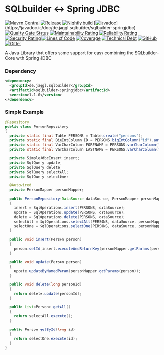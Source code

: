 # SQLbuilder <-> Spring JDBC

[![Maven Central](https://img.shields.io/maven-metadata/v/http/central.maven.org/maven2/de/jaggl/sqlbuilder/sqlbuilder-springjdbc/maven-metadata.xml.svg)](https://search.maven.org/#search%7Cgav%7C1%7Cg%3A%22de.jaggl.sqlbuilder%22%20AND%20a%3A%22sqlbuilder-springjdbc%22)
[![Release](https://github.com/de-jaggl/sqlbuilder-springjdbc/workflows/release/badge.svg)](https://github.com/de-jaggl/sqlbuilder-springjdbc/actions)
[![Nightly build](https://github.com/de-jaggl/sqlbuilder-springjdbc/workflows/nightly/badge.svg)](https://github.com/de-jaggl/sqlbuilder-springjdbc/actions)
[![javadoc](https://javadoc.io/badge2/de.jaggl.sqlbuilder/sqlbuilder-springjdbc/javadoc.svg?)](https://javadoc.io/doc/de.jaggl.sqlbuilder/sqlbuilder-springjdbc)
[![Quality Gate Status](https://sonarcloud.io/api/project_badges/measure?project=de-jaggl_sqlbuilder-springjdbc&metric=alert_status)](https://sonarcloud.io/dashboard?id=de-jaggl_sqlbuilder-springjdbc)
[![Maintainability Rating](https://sonarcloud.io/api/project_badges/measure?project=de-jaggl_sqlbuilder-springjdbc&metric=sqale_rating)](https://sonarcloud.io/dashboard?id=de-jaggl_sqlbuilder-springjdbc)
[![Reliability Rating](https://sonarcloud.io/api/project_badges/measure?project=de-jaggl_sqlbuilder-springjdbc&metric=reliability_rating)](https://sonarcloud.io/dashboard?id=de-jaggl_sqlbuilder-springjdbc)
[![Security Rating](https://sonarcloud.io/api/project_badges/measure?project=de-jaggl_sqlbuilder-springjdbc&metric=security_rating)](https://sonarcloud.io/dashboard?id=de-jaggl_sqlbuilder-springjdbc)
[![Lines of Code](https://sonarcloud.io/api/project_badges/measure?project=de-jaggl_sqlbuilder-springjdbc&metric=ncloc)](https://sonarcloud.io/dashboard?id=de-jaggl_sqlbuilder-springjdbc)
[![Coverage](https://sonarcloud.io/api/project_badges/measure?project=de-jaggl_sqlbuilder-springjdbc&metric=coverage)](https://sonarcloud.io/dashboard?id=de-jaggl_sqlbuilder-springjdbc)
[![Technical Debt](https://sonarcloud.io/api/project_badges/measure?project=de-jaggl_sqlbuilder-springjdbc&metric=sqale_index)](https://sonarcloud.io/dashboard?id=de-jaggl_sqlbuilder-springjdbc)
[![GitHub](https://img.shields.io/github/license/de-jaggl/sqlbuilder-springjdbc)](https://github.com/de-jaggl/sqlbuilder-springjdbc/blob/master/LICENSE)
[![Gitter](https://badges.gitter.im/de-jaggl/community.svg)](https://gitter.im/de-jaggl/community?utm_source=badge&utm_medium=badge&utm_campaign=pr-badge)

A Java-Library that offers some support for easy combining the SQLbuilder-Core with Spring JDBC

### Dependency

```xml
<dependency>
  <groupId>de.jaggl.sqlbuilder</groupId>
  <artifactId>sqlbuilder-springjdbc</artifactId>
  <version>1.1.0</version>
</dependency>
```

### Simple Example

```java
@Repository
public class PersonRepository
{
  private static final Table PERSONS = Table.create("persons");
  private static final BigIntColumn ID = PERSONS.bigIntColumn("id").autoIncrement().build();
  private static final VarCharColumn FORENAME = PERSONS.varCharColumn("forename").build();
  private static final VarCharColumn LASTNAME = PERSONS.varCharColumn("lastname").build();

  private SimpleJdbcInsert insert;
  private SqlQuery update;
  private SqlQuery delete;
  private SqlQuery selectAll;
  private SqlQuery selectOne;

  @Autowired
  private PersonMapper personMapper;

  public PersonRepository(DataSource dataSource, PersonMapper personMapper)
  {
    insert = SqlOperations.insert(PERSONS, dataSource);
    update = SqlOperations.update(PERSONS, dataSource);
    delete = SqlOperations.delete(PERSONS, dataSource);
    selectAll = SqlOperations.selectAll(PERSONS, dataSource, personMapper);
    selectOne = SqlOperations.selectOne(PERSONS, dataSource, personMapper);
  }

  public void insert(Person person)
  {
    person.setId(insert.executeAndReturnKey(personMapper.getParams(person)));
  }

  public void update(Person person)
  {
    update.updateByNamedParam(personMapper.getParams(person));
  }

  public void delete(long personId)
  {
    return delete.update(personId);
  }

  public List<Person> getAll()
  {
    return selectAll.execute();
  }

  public Person getById(long id)
  {
    return selectOne.execute(id);
  }
}
```
